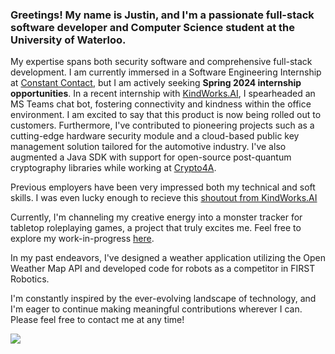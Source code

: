 ### Greetings! My name is Justin, and I'm a passionate full-stack software developer and Computer Science student at the University of Waterloo.

My expertise spans both security software and comprehensive full-stack development. I am currently immersed in a Software Engineering Internship at [Constant Contact](https://www.constantcontact.com), but I am actively seeking **Spring 2024 internship opportunities**. In a recent internship with [KindWorks.AI](https://kindworks.ai/), I spearheaded an MS Teams chat bot, fostering connectivity and kindness within the office environment. I am excited to say that this product is now being rolled out to customers. Furthermore, I've contributed to pioneering projects such as a cutting-edge hardware security module and a cloud-based public key management solution tailored for the automotive industry. I've also augmented a Java SDK with support for open-source post-quantum cryptography libraries while working at [Crypto4A](https://crypto4a.com/).

Previous employers have been very impressed both my technical and soft skills. I was even lucky enough to recieve this [shoutout from KindWorks.AI](https://www.linkedin.com/posts/kindworksai_we-want-to-give-a-huge-shoutout-to-the-great-activity-7057842769930715136-F2ej?utm_source=share&utm_medium=member_ios)

Currently, I'm channeling my creative energy into a monster tracker for tabletop roleplaying games, a project that truly excites me. Feel free to explore my work-in-progress [here](https://github.com/Zinka010/dnd-monster-tracker).

In my past endeavors, I've designed a weather application utilizing the Open Weather Map API and developed code for robots as a competitor in FIRST Robotics.

I'm constantly inspired by the ever-evolving landscape of technology, and I'm eager to continue making meaningful contributions wherever I can. Please feel free to contact me at any time!

![](https://komarev.com/ghpvc/?username=Zinka010)
